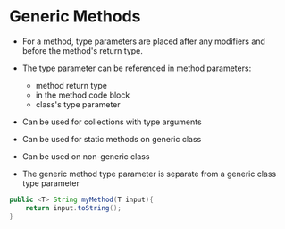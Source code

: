 # Generic Methods

- For a method, type parameters are placed after any modifiers and before the method's return type.

- The type parameter can be referenced in method parameters:
	- method return type 
	- in the method code block
	- class's type parameter 
- Can be used for collections with type arguments
- Can be used for static methods on generic class
- Can be used on non-generic class
- The generic method type parameter is separate from a generic class type parameter

```java
public <T> String myMethod(T input){
	return input.toString();
}

```

